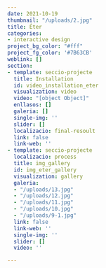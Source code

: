 ```yaml
---
date: 2021-10-19
thumbnail: "/uploads/2.jpg"
title: Éter
categories:
- interactive design
project_bg_color: "#fff"
project_fg_color: '#7B63CB'
weblink: []
section:
- template: seccio-projecte
  title: Installation
  id: video_installation_eter
  visualization: video
  video: "[object Object]"
  enllasos: []
  galeria: []
  single-img: ''
  slider: []
  localizacio: final-resoult
  link: false
  link-web: ''
- template: seccio-projecte
  localizacio: process
  title: img_gallery
  id: img_eter_gallery
  visualization: gallery
  galeria:
  - "/uploads/13.jpg"
  - "/uploads/12.jpg"
  - "/uploads/11.jpg"
  - "/uploads/10.jpg"
  - "/uploads/9-1.jpg"
  link: false
  link-web: ''
  single-img: ''
  slider: []
  video: ''

---
```

